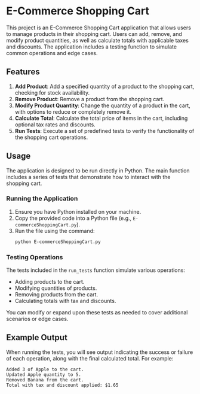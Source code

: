 # E-Commerce Shopping Cart

This project is an E-Commerce Shopping Cart application that allows users to manage products in their shopping cart. Users can add, remove, and modify product quantities, as well as calculate totals with applicable taxes and discounts. The application includes a testing function to simulate common operations and edge cases.

## Features

1. **Add Product**: Add a specified quantity of a product to the shopping cart, checking for stock availability.
2. **Remove Product**: Remove a product from the shopping cart.
3. **Modify Product Quantity**: Change the quantity of a product in the cart, with options to reduce or completely remove it.
4. **Calculate Total**: Calculate the total price of items in the cart, including optional tax rates and discounts.
5. **Run Tests**: Execute a set of predefined tests to verify the functionality of the shopping cart operations.

## Usage

The application is designed to be run directly in Python. The main function includes a series of tests that demonstrate how to interact with the shopping cart. 

### Running the Application

1. Ensure you have Python installed on your machine.
2. Copy the provided code into a Python file (e.g., `E-commerceShoppingCart.py`).
3. Run the file using the command:
   ```bash
   python E-commerceShoppingCart.py
   ```

### Testing Operations

The tests included in the `run_tests` function simulate various operations:

- Adding products to the cart.
- Modifying quantities of products.
- Removing products from the cart.
- Calculating totals with tax and discounts.

You can modify or expand upon these tests as needed to cover additional scenarios or edge cases.

## Example Output

When running the tests, you will see output indicating the success or failure of each operation, along with the final calculated total. For example:
```
Added 3 of Apple to the cart.
Updated Apple quantity to 5.
Removed Banana from the cart.
Total with tax and discount applied: $1.65
```